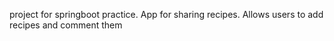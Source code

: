 project for springboot practice. 
App for sharing recipes. Allows users to add recipes and comment them
